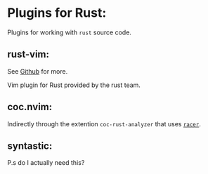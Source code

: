 Plugins for Rust:
=================

Plugins for working with `rust` source code.

rust-vim:
---------

See [Github][rustvimgh] for more.

Vim plugin for Rust provided by the rust team.

coc.nvim:
---------

Indirectly through the extention `coc-rust-analyzer` that uses [`racer`][racergh]. 

syntastic:
----------

P.s do I actually need this?


[racergh]: https://github.com/racer-rust/racer
[rustvimgh]: https://github.com/rust-lang/rust.vim
